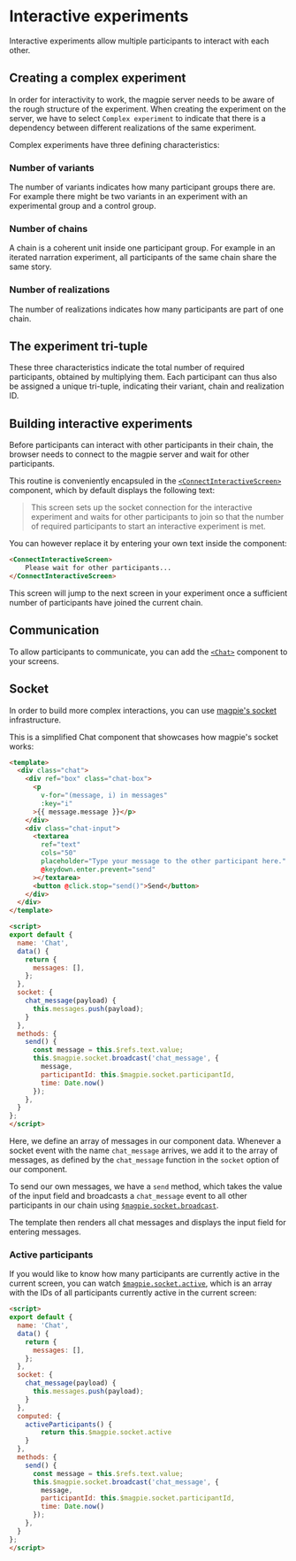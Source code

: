 # Interactive experiments
Interactive experiments allow multiple participants to interact with each other.

## Creating a complex experiment
In order for interactivity to work, the magpie server needs to be aware of the rough structure of the experiment.
When creating the experiment on the server, we have to select `Complex experiment` to indicate that there is a dependency
between different realizations of the same experiment.

Complex experiments have three defining characteristics:

### Number of variants
The number of variants indicates how many participant groups there are. For example there might be two variants in an
experiment with an experimental group and a control group.

### Number of chains
A chain is a coherent unit inside one participant group. For example in an iterated narration experiment, all participants
of the same chain share the same story.

### Number of realizations
The number of realizations indicates how many participants are part of one chain.

## The experiment tri-tuple
These three characteristics indicate the total number of required participants, obtained by multiplying them. Each participant
can thus also be assigned a unique tri-tuple, indicating their variant, chain and realization ID.

## Building interactive experiments
Before participants can interact with other participants in their chain, the browser needs to connect to the magpie server
and wait for other participants.

This routine is conveniently encapsuled in the [`<ConnectInteractiveScreen>`](https://magpie-reference.netlify.app/#connectinteractivescreen)
component, which by default displays the following text:

> This screen sets up the socket connection for the interactive experiment and waits for other
> participants to join so that the number of required participants to start an interactive experiment is met. 

You can however replace it by entering your own text inside the component:

```html
<ConnectInteractiveScreen>
    Please wait for other participants...
</ConnectInteractiveScreen>
```

This screen will jump to the next screen in your experiment once a sufficient number of participants have joined the current chain.

## Communication
To allow participants to communicate, you can add the [`<Chat>`](https://magpie-reference.netlify.app/#chat) component
to your screens.

## Socket
In order to build more complex interactions, you can use [magpie's socket](https://magpie-reference.netlify.app/#Socket) infrastructure.

This is a simplified Chat component that showcases how magpie's socket works:

```html
<template>
  <div class="chat">
    <div ref="box" class="chat-box">
      <p
        v-for="(message, i) in messages"
        :key="i"
      >{{ message.message }}</p>
    </div>
    <div class="chat-input">
      <textarea
        ref="text"
        cols="50"
        placeholder="Type your message to the other participant here."
        @keydown.enter.prevent="send"
      ></textarea>
      <button @click.stop="send()">Send</button>
    </div>
  </div>
</template>

<script>
export default {
  name: 'Chat',
  data() {
    return {
      messages: [],
    };
  },
  socket: {
    chat_message(payload) {
      this.messages.push(payload);
    }
  },
  methods: {
    send() {
      const message = this.$refs.text.value;
      this.$magpie.socket.broadcast('chat_message', {
        message,
        participantId: this.$magpie.socket.participantId,
        time: Date.now()
      });
    },
  }
};
</script>
```

Here, we define an array of messages in our component data. Whenever a socket event with the name `chat_message` arrives, we add
it to the array of messages, as defined by the `chat_message` function in the `socket` option of our component.

To send our own messages, we have a `send` method, which takes the value of the input field and broadcasts a `chat_message` event
to all other participants in our chain using [`$magpie.socket.broadcast`](https://magpie-reference.netlify.app/#Socket+broadcast).

The template then renders all chat messages and displays the input field for entering messages.

### Active participants
If you would like to know how many participants are currently active in the current screen, you can watch
[`$magpie.socket.active`](https://magpie-reference.netlify.app/#Socket+active), which is an array with the IDs of all participants currently
active in the current screen:

```html
<script>
export default {
  name: 'Chat',
  data() {
    return {
      messages: [],
    };
  },
  socket: {
    chat_message(payload) {
      this.messages.push(payload);
    }
  },
  computed: {
    activeParticipants() {
        return this.$magpie.socket.active
    }  
  },
  methods: {
    send() {
      const message = this.$refs.text.value;
      this.$magpie.socket.broadcast('chat_message', {
        message,
        participantId: this.$magpie.socket.participantId,
        time: Date.now()
      });
    },
  }
};
</script>
```
